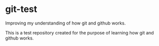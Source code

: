 # git-test
Improving my understanding of how git and github works.

This is a test repository created for the purpose of learning how git and github works.
